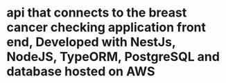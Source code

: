 # api that connects to the breast cancer checking application front end, Developed with NestJs, NodeJS, TypeORM, PostgreSQL and database hosted on AWS